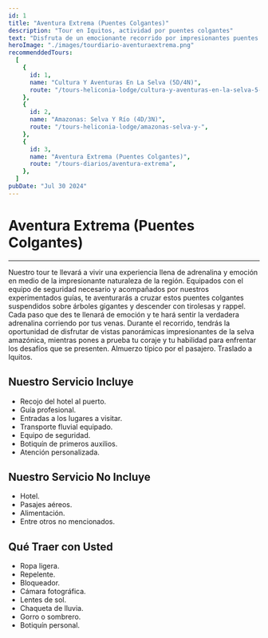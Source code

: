 ```yaml
---
id: 1
title: "Aventura Extrema (Puentes Colgantes)"
description: "Tour en Iquitos, actividad por puentes colgantes"
text: "Disfruta de un emocionante recorrido por impresionantes puentes colgantes en la selva, donde la adrenalina y la belleza natural se fusionan para una experiencia inolvidable."
heroImage: "./images/tourdiario-aventuraextrema.png"
recommenddedTours:
  [
    {
      id: 1,
      name: "Cultura Y Aventuras En La Selva (5D/4N)",
      route: "/tours-heliconia-lodge/cultura-y-aventuras-en-la-selva-5-dias-4-noches",
    },
    {
      id: 2,
      name: "Amazonas: Selva Y Río (4D/3N)",
      route: "/tours-heliconia-lodge/amazonas-selva-y-",
    },
    {
      id: 3,
      name: "Aventura Extrema (Puentes Colgantes)",
      route: "/tours-diarios/aventura-extrema",
    },
  ]
pubDate: "Jul 30 2024"
---
```


# Aventura Extrema (Puentes Colgantes)

---

Nuestro tour te llevará a vivir una experiencia llena de adrenalina y emoción en medio de la impresionante naturaleza de la región. Equipados con el equipo de seguridad necesario y acompañados por nuestros experimentados guías, te aventurarás a cruzar estos puentes colgantes suspendidos sobre árboles gigantes y descender con tirolesas y rappel. Cada paso que des te llenará de emoción y te hará sentir la verdadera adrenalina corriendo por tus venas. Durante el recorrido, tendrás la oportunidad de disfrutar de vistas panorámicas impresionantes de la selva amazónica, mientras pones a prueba tu coraje y tu habilidad para enfrentar los desafíos que se presenten. Almuerzo típico por el pasajero. Traslado a Iquitos.

## Nuestro Servicio Incluye

- Recojo del hotel al puerto.
- Guía profesional.
- Entradas a los lugares a visitar.
- Transporte fluvial equipado.
- Equipo de seguridad.
- Botiquín de primeros auxilios.
- Atención personalizada.

## Nuestro Servicio No Incluye

- Hotel.
- Pasajes aéreos.
- Alimentación.
- Entre otros no mencionados.

## Qué Traer con Usted

- Ropa ligera.
- Repelente.
- Bloqueador.
- Cámara fotográfica.
- Lentes de sol.
- Chaqueta de lluvia.
- Gorro o sombrero.
- Botiquín personal.